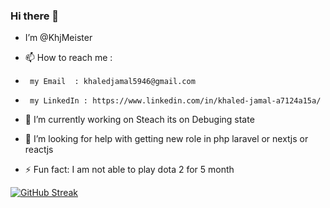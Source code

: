 ### Hi there 👋

-  I’m @KhjMeister
- 📫 How to reach me :

-      my Email  : khaledjamal5946@gmail.com
-      my LinkedIn : https://www.linkedin.com/in/khaled-jamal-a7124a15a/

- 🔭 I’m currently working on Steach its on Debuging state
- 🤔 I’m looking for help with getting new role in php laravel or nextjs or reactjs
- ⚡ Fun fact: I am not able to play dota 2 for 5 month



[![GitHub Streak](http://github-readme-streak-stats.herokuapp.com?user=KhjMeister&theme=dark)](https://git.io/streak-stats)
